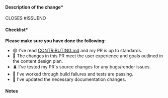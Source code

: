 #### Description of the change\*

<!-- Please add a description of your changes -->

CLOSES #ISSUENO <!-- Please create a issue before a pull request for better collaboration 💪 -->

#### Checklist\*

**Please make sure you have done the following:**

*   😄 I've read [CONTRIBUTING.md](https://github.com/web3community/DEV-NFT/blob/main/CONTRIBUTING.md) and my PR is up to standards.
*   🎨 The changes in this PR meet the user experience and goals outlined in the content design plan.
*   🪲 I've tested my PR's source changes for any bugs/render issues.
*   🧪 I've worked through build failures and tests are passing.
*   📄 I've updated the necessary documentation changes.

#### Notes

<!--
  Add something you wanna tell the reviewers like:
    - Ask the reviewers questions you need answered to ship the PR if any.
    - If your PR is large, use a table to highlight changes with high user impact.
    - Discuss about failing CI if any.
    - Discuss about version issues if any.
    - Something else the reviewers should know to consider the overall user experience of the PR?
-->

<!-- All required info has \* in the title -->
